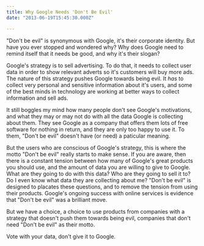 ```yaml
---
title: Why Google Needs 'Don't Be Evil'
date: "2013-06-19T15:45:30.000Z"

---
```


"Don't be evil" is synonymous with Google, it's their corporate identity. But have you ever stopped and wondered why? Why does Google need to remind itself that it needs be good, and why it's their slogan?

Google's strategy is to sell advertising. To do that, it needs to collect user data in order to show relevant adverts so it's customers will buy more ads. The nature of this strategy pushes Google towards being evil. It _has_ to collect very personal and sensitive information about it's users, and some of the best minds in technology are working at better ways to collect information and sell ads.

It still boggles my mind how many people don't see Google's motivations, and what they may or may not do with all the data Google is collecting about them. They see Google as a company that offers them lots of free software for nothing in return, and they are only too happy to use it. To them, "Don't be evil" doesn't have (or need) a paticular meaning.

But the users who are conscious of Google's strategy, this is where the motto "Don't be evil" really starts to make sense. If you are aware, then there is a constant tension between how many of Google's great products you should use, and the amount of data you are willing to give to Google. What are they going to do with this data? Who are they going to sell it to? Do I even know what data they are collecting about me? "Don't be evil" is designed to placates these questions, and to remove the tension from using their products. Google's ongoing success with online services is evidence that "Don't be evil" was a brilliant move.

But we have a choice, a choice to use products from companies with a strategy that doesn't push them towards being evil, companies that don't need "Don't be evil" as their motto.

Vote with your data, don't give it to Google.